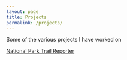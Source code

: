 ```yaml
---
layout: page
title: Projects
permalink: /projects/
---
```


Some of the various projects I have worked on

[National Park Trail Reporter](https://www.randygarcia.xyz/npr)
